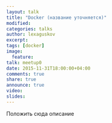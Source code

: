 ```yaml
---
layout: talk
title: "Docker (название уточняется)"
modified:
categories: talks
author: lexaguskov
excerpt:
tags: [docker]
image:
  feature:
talk: meetup0
date: 2015-11-31T18:00:00+04:00
comments: true
share: true
announce: true 
video:
slides: 
---
```


Положить сюда описание

